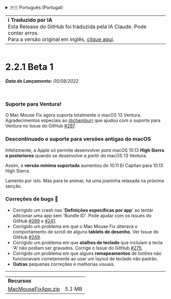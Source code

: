 <details>
<summary>🇵🇹 Português (Portugal)</summary>

[🇬🇧 English (GitHub)](https://github.com/noah-nuebling/mac-mouse-fix/releases/tag/2.2.1-Beta-1)\
[🇦🇩 Català](https://redirect.macmousefix.com/?target=mmf-release&tag=2.2.1-Beta-1&locale=ca)\
[🇩🇪 Deutsch](https://redirect.macmousefix.com/?target=mmf-release&tag=2.2.1-Beta-1&locale=de)\
[🇪🇸 Español](https://redirect.macmousefix.com/?target=mmf-release&tag=2.2.1-Beta-1&locale=es)\
[🇫🇷 Français](https://redirect.macmousefix.com/?target=mmf-release&tag=2.2.1-Beta-1&locale=fr)\
[🇮🇩 Indonesia](https://redirect.macmousefix.com/?target=mmf-release&tag=2.2.1-Beta-1&locale=id)\
[🇮🇹 Italiano](https://redirect.macmousefix.com/?target=mmf-release&tag=2.2.1-Beta-1&locale=it)\
[🇭🇺 Magyar](https://redirect.macmousefix.com/?target=mmf-release&tag=2.2.1-Beta-1&locale=hu)\
[🇳🇱 Nederlands](https://redirect.macmousefix.com/?target=mmf-release&tag=2.2.1-Beta-1&locale=nl)\
[🇵🇱 Polski](https://redirect.macmousefix.com/?target=mmf-release&tag=2.2.1-Beta-1&locale=pl)\
[🇧🇷 Português (Brasil)](https://redirect.macmousefix.com/?target=mmf-release&tag=2.2.1-Beta-1&locale=pt-BR)\
**🇵🇹 Português (Portugal)**\
[🇷🇴 Română](https://redirect.macmousefix.com/?target=mmf-release&tag=2.2.1-Beta-1&locale=ro)\
[🇸🇪 Svenska](https://redirect.macmousefix.com/?target=mmf-release&tag=2.2.1-Beta-1&locale=sv)\
[🇻🇳 Tiếng Việt](https://redirect.macmousefix.com/?target=mmf-release&tag=2.2.1-Beta-1&locale=vi)\
[🇹🇷 Türkçe](https://redirect.macmousefix.com/?target=mmf-release&tag=2.2.1-Beta-1&locale=tr)\
[🇨🇿 Čeština](https://redirect.macmousefix.com/?target=mmf-release&tag=2.2.1-Beta-1&locale=cs)\
[🇬🇷 Ελληνικά](https://redirect.macmousefix.com/?target=mmf-release&tag=2.2.1-Beta-1&locale=el)\
[🇷🇺 Русский](https://redirect.macmousefix.com/?target=mmf-release&tag=2.2.1-Beta-1&locale=ru)\
[🇺🇦 Українська](https://redirect.macmousefix.com/?target=mmf-release&tag=2.2.1-Beta-1&locale=uk)\
[🇮🇱 עברית](https://redirect.macmousefix.com/?target=mmf-release&tag=2.2.1-Beta-1&locale=he)\
[🇸🇦 العربية](https://redirect.macmousefix.com/?target=mmf-release&tag=2.2.1-Beta-1&locale=ar)\
[🇮🇳 हिन्दी](https://redirect.macmousefix.com/?target=mmf-release&tag=2.2.1-Beta-1&locale=hi)\
[🇹🇭 ไทย](https://redirect.macmousefix.com/?target=mmf-release&tag=2.2.1-Beta-1&locale=th)\
[🇨🇳 中文 (简体)](https://redirect.macmousefix.com/?target=mmf-release&tag=2.2.1-Beta-1&locale=zh-Hans)\
[🇨🇳 中文 (繁體)](https://redirect.macmousefix.com/?target=mmf-release&tag=2.2.1-Beta-1&locale=zh-Hant)\
[🇭🇰 中文（香港)](https://redirect.macmousefix.com/?target=mmf-release&tag=2.2.1-Beta-1&locale=zh-HK)\
[🇯🇵 日本語](https://redirect.macmousefix.com/?target=mmf-release&tag=2.2.1-Beta-1&locale=ja)\
[🇰🇷 한국어](https://redirect.macmousefix.com/?target=mmf-release&tag=2.2.1-Beta-1&locale=ko)\
[Help translate Mac Mouse Fix to different languages!](https://github.com/noah-nuebling/mac-mouse-fix/discussions/731)
</details>
<table align=><td>
<b>ℹ️ Traduzido por IA</b><br>
Esta Release do GitHub foi traduzida pela IA Claude. Pode conter erros.<br>
Para a versão original em inglês, <a href="https://github.com/noah-nuebling/mac-mouse-fix/releases/tag/2.2.1-Beta-1">clique aqui</a>.
</td></table>

<table></table>

# 2.2.1 Beta 1
***Data de Lançamento:** 05/08/2022*

<br>

### Suporte para Ventura!
O Mac Mouse Fix agora suporta totalmente o macOS 13 Ventura.
Agradecimentos especiais ao [@chamburr](https://github.com/chamburr) que ajudou com o suporte para Ventura no Issue do GitHub [#297](https://github.com/noah-nuebling/mac-mouse-fix/issues/297).

### Descontinuado o suporte para versões antigas do macOS

Infelizmente, a Apple só permite desenvolver _para_ macOS 10.13 **High Sierra e posteriores** quando se desenvolve _a partir do_ macOS 13 Ventura.

Assim, a **versão mínima suportada** aumentou do 10.11 El Capitan para 10.13 High Sierra.

Lamento por isto. Mas para te animar, há uma joaninha relaxada na próxima secção.

### Correções de bugs 🐞
- Corrigido um crash nas '**Definições específicas por app**' ao tentar adicionar uma app sem 'Bundle ID'. Pode ajudar com os Issues do GitHub [#289](https://github.com/noah-nuebling/mac-mouse-fix/issues/289) e [#241](https://github.com/noah-nuebling/mac-mouse-fix/issues/241).
- Corrigido um problema em que o Mac Mouse Fix alterava o comportamento de scroll de alguns **tablets de desenho**. Ver Issue do GitHub [#249](https://github.com/noah-nuebling/mac-mouse-fix/issues/249).
- Corrigido um problema em que **atalhos de teclado** que incluíam a tecla 'A' não podiam ser gravados. Corrige o Issue do GitHub [#275](https://github.com/noah-nuebling/mac-mouse-fix/issues/275).
- Corrigido um problema em que alguns **remapeamentos** de botões não funcionavam corretamente ao usar um layout de teclado não padrão.
- **Outras** pequenas correções e melhorias visuais.

---

<table align="start">
<tr>
    <td colspan=2>
        <b>Recursos</b>
    </td>
</tr>
<tr>
    <td><a href="https://github.com/noah-nuebling/mac-mouse-fix/releases/download/2.2.1-Beta-1/MacMouseFixApp.zip">MacMouseFixApp.zip</a></td>
    <td>5.1 MB</td>
</tr>
</table>